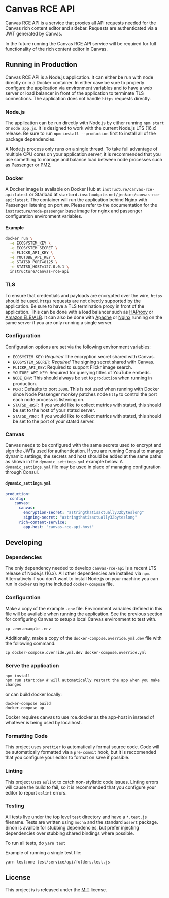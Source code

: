 # Canvas RCE API

Canvas RCE API is a service that proxies all API requests needed for the Canvas
rich content editor and sidebar. Requests are authenticated via a JWT generated
by Canvas.

In the future running the Canvas RCE API service will be required for full
functionality of the rich content editor in Canvas.

## Running in Production

Canvas RCE API is a Node.js application. It can either be run with node directly
or in a Docker container. In either case be sure to properly configure the
application via environment variables and to have a web server or load balancer
in front of the application to terminate TLS connections. The application does
not handle `https` requests directly.

### Node.js

The application can be run directly with Node.js by either running `npm start`
or `node app.js`. It is designed to work with the current Node.js LTS (16.x)
release. Be sure to run `npm install --production` first to install all of the
package dependencies.

A Node.js process only runs on a single thread. To take full advantage of multiple
CPU cores on your application server, it is recommended that you use something
to manage and balance load between node processes such as [Passenger][1] or
[PM2][2].

### Docker

A Docker image is available on Docker Hub at
`instructure/canvas-rce-api:latest` or Starload at `starlord.inscloudgate.net/jenkins/canvas-rce-api:latest`.
The container will run the application
behind Nginx with Passenger listening on port `80`. Please refer to the
documentation for the [`instructure/node-passenger` base image][7] for nginx and
passenger configuration environment variables.

#### Example

```bash
docker run \
  -e ECOSYSTEM_KEY \
  -e ECOSYSTEM_SECRET \
  -e FLICKR_API_KEY \
  -e YOUTUBE_API_KEY \
  -e STATSD_PORT=8125 \
  -e STATSD_HOST=127.0.0.1 \
  instructure/canvas-rce-api
```

### TLS

To ensure that credentials and payloads are encrypted over the wire, `https`
should be used. `https` requests are not directly supported by the application.
Be sure to have a TLS termination proxy in front of the application. This can be
done with a load balancer such as [HAProxy][3] or [Amazon ELB/ALB][4]. It
can also be done with [Apache][5] or [Nginx][6] running on the same server if
you are only running a single server.

### Configuration

Configuration options are set via the following environment variables:

- `ECOSYSTEM_KEY`: _Required_ The encryption secret shared with Canvas.
- `ECOSYSTEM_SECRET`: _Required_ The signing secret shared with Canvas.
- `FLICKR_API_KEY`: Required to support Flickr image search.
- `YOUTUBE_API_KEY`: Required for querying titles of YouTube embeds.
- `NODE_ENV`: This should always be set to `production` when running in
  production.
- `PORT`: Defaults to port `3000`. This is not used when running with Docker
  since Node Passenger monkey patches node `http` to control the port each
  node process is listening on.
- `STATSD_HOST`: If you would like to collect metrics with statsd, this should
  be set to the host of your statsd server.
- `STATSD_PORT`: If you would like to collect metrics with statsd, this should
  be set to the port of your statsd server.

### Canvas

Canvas needs to be configured with the same secrets used to encrypt and sign the
JWTs used for authentication. If you are running Consul to manage dynamic
settings, the secrets and host should be added at the same paths as shown in the
`dynamic_settings.yml` example below. A `dynamic_settings.yml` file may be used
in place of managing configuration through Consul.

#### `dynamic_settings.yml`

```yml
production:
  config:
    canvas:
      canvas:
        encryption-secret: "astringthatisactually32byteslong"
        signing-secret: "astringthatisactually32byteslong"
      rich-content-service:
        app-host: "canvas-rce-api-host"
```

## Developing

### Dependencies

The only dependency needed to develop `canvas-rce-api` is a recent LTS release
of Node.js (16.x). All other dependencies are installed via `npm`. Alternatively
if you don't want to install Node.js on your machine you can run in `docker`
using the included `docker-compose` file.

### Configuration

Make a copy of the example `.env` file. Environment variables defined in this
file will be available when running the application. See the previous section
for configuring Canvas to setup a local Canvas environment to test with.

```
cp .env.example .env
```

Additionally, make a copy of the `docker-compose.override.yml.dev` file with
the following command:

```
cp docker-compose.override.yml.dev docker-compose.override.yml
```

### Serve the application

```
npm install
npm run start:dev # will automatically restart the app when you make changes
```

or can build docker locally:

```
docker-compose build
docker-compose up
```

Docker requires canvas to use rce.docker as the app-host in instead of whatever is being used by localhost.

### Formatting Code

This project uses `prettier` to automatically format source code. Code will be
automatically formatted via a `pre-commit` hook, but it is reccomended that you
configure your editor to format on save if possible.

### Linting

This project uses `eslint` to catch non-stylistic code issues. Linting errors
will cause the build to fail, so it is recommended that you configure your
editor to report `eslint` errors.

### Testing

All tests live under the top level `test` directory and have a `*.test.js`
filename. Tests are written using `mocha` and the standard `assert` package.
Sinon is availble for stubbing dependencies, but prefer injecting dependencies
over stubbing shared bindings where possible.

To run all tests, do `yarn test`

Example of running a single test file:

```
yarn test:one test/service/api/folders.test.js
```

## License

This project is is released under the [MIT](LICENSE) license.

[1]: https://www.phusionpassenger.com/library/walkthroughs/basics/nodejs/
[2]: https://pm2.keymetrics.io/
[3]: https://www.haproxy.org/
[4]: https://aws.amazon.com/elasticloadbalancing/
[5]: https://httpd.apache.org/
[6]: https://www.nginx.com/
[7]: https://github.com/instructure/dockerfiles/blob/master/node-passenger/README.md

